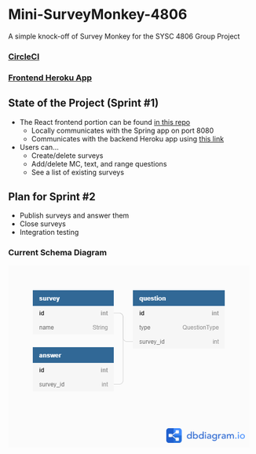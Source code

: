 # Mini-SurveyMonkey-4806
A simple knock-off of Survey Monkey for the SYSC 4806 Group Project

### [CircleCI](https://app.circleci.com/pipelines/github/aeiou80/Mini-SurveyMonkey-4806)
### [Frontend Heroku App](https://react-mini-surveymonkey.herokuapp.com/survey)

## State of the Project (Sprint #1)
 - The React frontend portion can be found [in this repo](https://github.com/doodlehead/React-Mini-SurveyMonkey-4806)
   - Locally communicates with the Spring app on port 8080
   - Communicates with the backend Heroku app using [this link](https://mini-surveymonkey-4806.herokuapp.com/)
 - Users can...
   - Create/delete surveys
   - Add/delete MC, text, and range questions
   - See a list of existing surveys

## Plan for Sprint #2
 - Publish surveys and answer them
 - Close surveys
 - Integration testing

### Current Schema Diagram
![DB Schema Diagram](src/images/DB_Schema.png?raw=true "DB Schema Diagram")